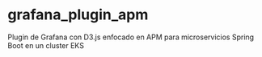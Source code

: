 # grafana_plugin_apm
Plugin de Grafana con D3.js enfocado en APM  para microservicios Spring Boot en un cluster EKS
